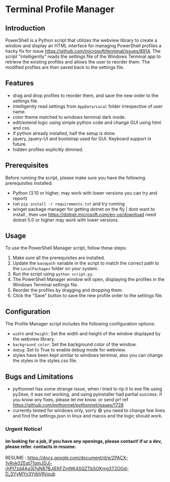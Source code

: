 # Terminal Profile Manager

## Introduction

PowerShell is a Python script that utilizes the webview library to create a window and display an HTML interface for managing PowerShell profiles a hacky fix for issue
https://github.com/microsoft/terminal/issues/8914. The script "intelligently" reads the settings file of the Windows Terminal app to retrieve the existing profiles and allows the
user to reorder them. The modified profiles are then saved back to the settings file.

## Features

- drag and drop profiles to reorder them, and save the new order to the settings file.
- intelligently read settings from `AppData/Local` folder irrespective of user name.
- color theme matched to windows terminal dark mode.
- edit/extend logic using simple python code and change GUI using html and css.
- if python already installed, half the setup is done.
- jquery, jquery-UI and bootstrap used for GUI. Keyboard support in future.
- hidden profiles explicitly dimmed.

## Prerequisites

Before running the script, please make sure you have the following prerequisites installed:

- Python (3.10 or higher, may work with lower versions you can try and report)
- run `pip install -r requirements.txt` and try running
- winget package manager for getting dotnet on the fly | dont want to install , then use https://dotnet.microsoft.com/en-us/download need dotnet 5.0 or higher may work with lower
  versions.

## Usage

To use the PowerShell Manager script, follow these steps:

1. Make sure all the prerequisites are installed.
2. Update the `basepath` variable in the script to match the correct path to the `LocalPackages` folder on your system.
3. Run the script using `python script.py`.
4. The PowerShell Manager window will open, displaying the profiles in the Windows Terminal settings file.
5. Reorder the profiles by dragging and dropping them.
6. Click the "Save" button to save the new profile order to the settings file.

## Configuration

The Profile Manager script includes the following configuration options:

- `width` and `height`: Set the width and height of the window displayed by the webview library.
- `background_color`: Set the background color of the window.
- `debug`: Set to True to enable debug mode for webview.
- styles have been kept similar to windows terminal, also you can change the styles in the styles.css file.

## Bugs and Limitations

- pythonnet has some strange issue, when i tried to rip it to exe file using py2exe, it was not working, and using pyinstaller had partial success. if you know any fixes, please
  let me know. or send pr! ref https://github.com/pythonnet/pythonnet/issues/1728
- currently tested for windows only, sorry 😅 you need to change few lines and find the settings.json in linux and macos and the logic should work.

### Urgent Notice!

#### im looking for a job, if you have any openings, please contact! if ur a dev, please refer. contacts in resume.

RESUME : https://docs.google.com/document/d/e/2PACX-1vRvk0ZEqt71qmJDJi-rhPt7zd4Aq3l7gN87BJjEKFZmNK4SQZTbSOKmg3T2OGd-D_SYyMYn3YjibVRj/pub

